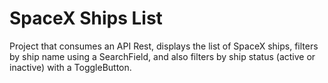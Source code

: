# SpaceX Ships List

Project that consumes an API Rest, displays the list of SpaceX ships, filters by ship name using a SearchField, and also filters by ship status (active or inactive) with a ToggleButton.

